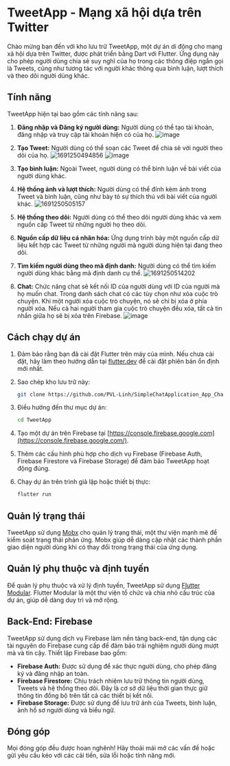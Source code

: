 # TweetApp - Mạng xã hội dựa trên Twitter

Chào mừng bạn đến với kho lưu trữ TweetApp, một dự án di động cho mạng xã hội dựa trên Twitter, được phát triển bằng Dart với Flutter. Ứng dụng này cho phép người dùng chia sẻ suy nghĩ của họ trong các thông điệp ngắn gọi là Tweets, cũng như tương tác với người khác thông qua bình luận, lượt thích và theo dõi người dùng khác.

## Tính năng

TweetApp hiện tại bao gồm các tính năng sau:

1. **Đăng nhập và Đăng ký người dùng:** Người dùng có thể tạo tài khoản, đăng nhập và truy cập tài khoản hiện có của họ.
   ![image](https://github.com/PVL-Linh/SimpleChatApplication_App_Chat_DonGian/assets/136146829/0e10c948-55ae-49cd-9a05-8b3a1e71b04e)
2. **Tạo Tweet:** Người dùng có thể soạn các Tweet để chia sẻ với người theo dõi của họ.
   ![1691250494856](image/README/1691250494856.png)
   ![image](https://github.com/PVL-Linh/SimpleChatApplication_App_Chat_DonGian/assets/136146829/e3fb1120-7ab5-49cf-b02b-2c8ecc3943db)

3. **Tạo bình luận:** Ngoài Tweet, người dùng có thể bình luận về bài viết của người dùng khác.
4. **Hệ thống ảnh và lượt thích:** Người dùng có thể đính kèm ảnh trong Tweet và bình luận, cũng như bày tỏ sự thích thú với bài viết của người khác.
   ![1691250505157](image/README/1691250505157.png)
5. **Hệ thống theo dõi:** Người dùng có thể theo dõi người dùng khác và xem nguồn cấp Tweet từ những người họ theo dõi.
6. **Nguồn cấp dữ liệu cá nhân hóa:** Ứng dụng trình bày một nguồn cấp dữ liệu kết hợp các Tweet từ những người mà người dùng hiện tại đang theo dõi.
7. **Tìm kiếm người dùng theo mã định danh:** Người dùng có thể tìm kiếm người dùng khác bằng mã định danh cụ thể.
   ![1691250514202](image/README/1691250514202.png)
8. **Chat:** Chức năng chat sẽ kết nối ID của người dùng với ID của người mà họ muốn chat. Trong danh sách chat có các tùy chọn như xóa cuộc trò chuyện. Khi một người xóa cuộc trò chuyện, nó sẽ chỉ bị xóa ở phía người xóa. Nếu cả hai người tham gia cuộc trò chuyện đều xóa, tất cả tin nhắn giữa họ sẽ bị xóa trên Firebase.
![image](https://github.com/PVL-Linh/SimpleChatApplication_App_Chat_DonGian/assets/136146829/6e807cd5-fb24-43d9-9c15-e36d370000a1)

## Cách chạy dự án

1. Đảm bảo rằng bạn đã cài đặt Flutter trên máy của mình. Nếu chưa cài đặt, hãy làm theo hướng dẫn tại [flutter.dev](https://flutter.dev/docs/get-started/install) để cài đặt phiên bản ổn định mới nhất.
2. Sao chép kho lưu trữ này:

    ```bash
    git clone https://github.com/PVL-Linh/SimpleChatApplication_App_Chat_DonGian.git
    ```

3. Điều hướng đến thư mục dự án:

    ```bash
    cd TweetApp
    ```

4. Tạo một dự án trên Firebase tại [https://console.firebase.google.com](https://console.firebase.google.com/).
5. Thêm các cấu hình phù hợp cho dịch vụ Firebase (Firebase Auth, Firebase Firestore và Firebase Storage) để đảm bảo TweetApp hoạt động đúng.
6. Chạy dự án trên trình giả lập hoặc thiết bị thực:

    ```bash
    flutter run
    ```

## Quản lý trạng thái

TweetApp sử dụng [Mobx](https://pub.dev/packages/mobx) cho quản lý trạng thái, một thư viện mạnh mẽ để kiểm soát trạng thái phản ứng. Mobx giúp dễ dàng cập nhật các thành phần giao diện người dùng khi có thay đổi trong trạng thái của ứng dụng.

## Quản lý phụ thuộc và định tuyến

Để quản lý phụ thuộc và xử lý định tuyến, TweetApp sử dụng [Flutter Modular](https://pub.dev/packages/flutter_modular). Flutter Modular là một thư viện tổ chức và chia nhỏ cấu trúc của dự án, giúp dễ dàng duy trì và mở rộng.

## Back-End: Firebase

TweetApp sử dụng dịch vụ Firebase làm nền tảng back-end, tận dụng các tài nguyên do Firebase cung cấp để đảm bảo trải nghiệm người dùng mượt mà và tin cậy. Thiết lập Firebase bao gồm:

* **Firebase Auth:** Được sử dụng để xác thực người dùng, cho phép đăng ký và đăng nhập an toàn.
* **Firebase Firestore:** Chịu trách nhiệm lưu trữ thông tin người dùng, Tweets và hệ thống theo dõi. Đây là cơ sở dữ liệu thời gian thực giữ thông tin đồng bộ trên tất cả các thiết bị kết nối.
* **Firebase Storage:** Được sử dụng để lưu trữ ảnh của Tweets, bình luận, ảnh hồ sơ người dùng và biểu ngữ.

## Đóng góp

Mọi đóng góp đều được hoan nghênh! Hãy thoải mái mở các vấn đề hoặc gửi yêu cầu kéo với các cải tiến, sửa lỗi hoặc tính năng mới.

